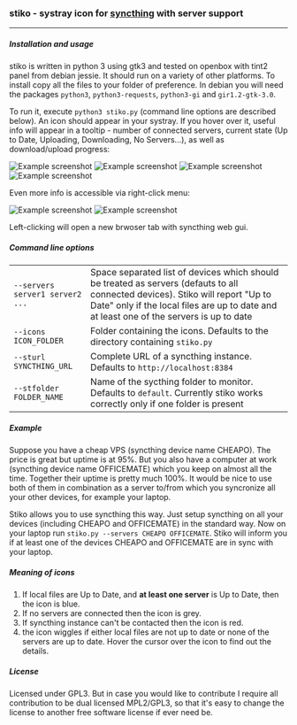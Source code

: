 ### **stiko** - systray icon for [syncthing](https://github.com/syncthing/syncthing) with server support

---

##### Installation and usage
stiko is written in python 3 using gtk3 and tested on openbox with tint2 panel from debian jessie. It should run on a variety of other platforms.  To install copy all the files to your folder of preference. In debian you will need the  packages `python3`, `python3-requests`, `python3-gi` and `gir1.2-gtk-3.0`.

To run it, execute `python3 stiko.py` (command line options are described below). An icon should appear in your systray. If you hover over it, useful info will appear in a tooltip - number of connected servers, current state (Up to Date, Uploading, Downloading, No Servers...), as well as download/upload progress:

![Example screenshot](/../screenshots/screenshots/1.png?raw=true)
![Example screenshot](/../screenshots/screenshots/2.png?raw=true)
![Example screenshot](/../screenshots/screenshots/4.png?raw=true)
![Example screenshot](/../screenshots/screenshots/6.png?raw=true)

Even more info is accessible via right-click menu:

![Example screenshot](/../screenshots/screenshots/menu1.png?raw=true)
![Example screenshot](/../screenshots/screenshots/menu2.png?raw=true)

Left-clicking will open a new brwoser tab with syncthing web gui.

##### Command line options

|||
|---|---|
| `--servers server1 server2 ...`| Space separated list of devices which should be treated as servers (defauts to all connected devices). Stiko will report "Up to Date" only if the local files are up to date and at least one of the servers is up to date |
| `--icons ICON_FOLDER`| Folder containing the icons. Defaults to the directory containing `stiko.py`|
| `--sturl SYNCTHING_URL`| Complete URL  of a syncthing instance. Defaults to `http://localhost:8384`|
| `--stfolder FOLDER_NAME`| Name of the sycthing folder to monitor. Defaults to `default`. Currently stiko works correctly only if one folder is present|


##### Example
Suppose you have a cheap VPS (syncthing device name CHEAPO). The price is great but uptime is at 95%. But you also have a computer at work (syncthing device name OFFICEMATE) which you keep on almost all the time. Together their uptime is pretty much 100%. It would be nice to use both of them in combination as a server to/from which you syncronize all your other devices, for example your laptop. 

Stiko allows you to use syncthing this way. Just setup syncthing on all your devices (including CHEAPO and OFFICEMATE) in the standard way. Now on your laptop run `stiko.py --servers CHEAPO OFFICEMATE`. Stiko will inform you if at least one of the devices CHEAPO and OFFICEMATE are in sync with your laptop.

##### Meaning of icons
1. If local files are Up to Date, and **at least one server** is Up to Date, then the icon is blue.
2. If no servers are connected then the icon is grey.
3. If syncthing instance can't be contacted then the icon is red.
4. the icon wiggles if either local files are not up to date  or none of the servers are up to date. Hover the cursor over the icon to find out the details.

##### License
Licensed under GPL3. But in case you would like to contribute I require all contribution to be dual licensed MPL2/GPL3, so that it's easy to change the license to another free software license if ever need be.
